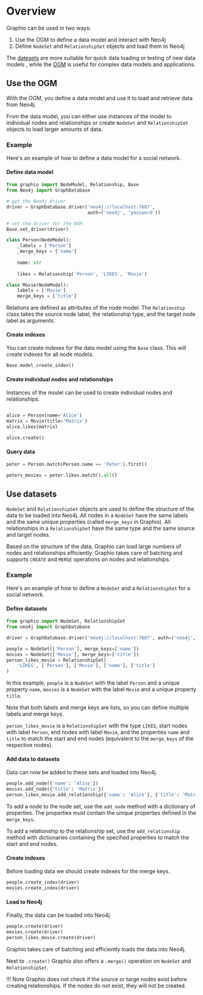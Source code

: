# Overview

Graphio can be used in two ways:

1. Use the OGM to define a data model and interact with Neo4j
2. Define `NodeSet` and `RelationshipSet` objects and load them to Neo4j

The [datesets](#use-datasets) are more suitable for quick data loading or testing of new data models
, while the [OGM](#use-the-ogm) is useful for complex data models and applications.



## Use the OGM

With the OGM, you define a data model and use it to load and retrieve data from Neo4j.

From the data model, you can either use instances of the model to 
individual nodes and relationships or create `NodeSet` and `RelationshipSet` 
objects to load larger amounts of data. 


### Example

Here's an example of how to define a data model for a social network.

#### Define data model

```python
from graphio import NodeModel, Relationship, Base
from Neo4j import GraphDatabase

# get the Neo4j driver
driver = GraphDatabase.driver('neo4j://localhost:7687', 
                              auth=('neo4j', 'password'))

# set the driver for the OGM
Base.set_driver(driver)

class Person(NodeModel):
    _labels = ['Person']
    _merge_keys = ['name']
    
    name: str
    
    likes = Relationship('Person', 'LIKES', 'Movie')

class Movie(NodeModel):
    labels = ['Movie']
    merge_keys = ['title']
```
Relations are defined as attributes of the node model. The `Relationship` class takes the source 
node label, the relationship type, and the target node label as arguments.

#### Create indexes
You can create indexes for the data model using the `Base` class. This will create indexes for all node models.
```python
Base.model_create_index()
```

#### Create individual nodes and relationships
Instances of the model can be used to create individual nodes and relationships. 


```python

alice = Person(name='Alice')
matrix = Movie(title='Matrix')
alice.likes(matrix)

alice.create()
```


#### Query data

```python
peter = Person.match(Person.name == 'Peter').first()

peters_movies = peter.likes.match().all()

```

## Use datasets

`NodeSet` and `RelationshipSet` objects are used to define the structure of the
data to be loaded into Neo4j. All nodes in a `NodeSet` have the same labels and
the same unique properties (called `merge_keys` in Graphio). All relationships in a
`RelationshipSet` have the same type and the same source and target nodes.

Based on the structure of the data, Graphio can load large numbers of nodes and relationships
efficiently. Graphio takes care of batching and supports `CREATE` and `MERGE` operations
on nodes and relationships.

### Example

Here's an example of how to define a `NodeSet` and a `RelationshipSet` for a social network.

#### Define datasets

```python
from graphio import NodeSet, RelationshipSet
from neo4j import GraphDatabase

driver = GraphDatabase.driver('neo4j://localhost:7687', auth=('neo4j', 'password'))

people = NodeSet(['Person'], merge_keys=['name'])
movies = NodeSet(['Movie'], merge_keys=['title'])
person_likes_movie = RelationshipSet(
    'LIKES', ['Person'], ['Movie'], ['name'], ['title']
)
```

In this example, `people` is a `NodeSet` with the label `Person` and a unique property `name`,
`movies` is a `NodeSet` with the label `Movie` and a unique property `title`.

Note that both labels and merge keys are lists, so you can define multiple labels and merge keys.

`person_likes_movie` is a `RelationshipSet` with the type `LIKES`, start nodes with label `Person`,
end nodes with label `Movie`, and the properties `name` and `title` to match the start and end nodes 
(equivalent to the `merge_keys` of the respective nodes).

#### Add data to datasets
Data can now be added to these sets and loaded into Neo4j.

```python
people.add_node({'name': 'Alice'})
movies.add_node({'title': 'Matrix'})
person_likes_movie.add_relationship({'name': 'Alice'}, {'title': 'Matrix'})
```

To add a node to the node set, use the `add_node` method with a dictionary of properties. The properties must
contain the unique properties defined in the `merge_keys`.

To add a relationship to the relationship set, use the `add_relationship` method 
with dictionaries containing the specified properties to match the start and end nodes.

#### Create indexes
Before loading data we should create indexes for the merge keys.

```python
people.create_index(driver)
movies.create_index(driver)
``` 

#### Load to Neo4j
Finally, the data can be loaded into Neo4j.

```python
people.create(driver)
movies.create(driver)
person_likes_movie.create(driver)
```

Graphio takes care of batching and efficiently loads the data into Neo4j.

Next to `.create()` Graphio also offers a `.merge()` operation on `NodeSet` and `RelationshipSet`.

!!! Note
    Graphio does not check if the source or targe nodes exist before creating relationships.
    If the nodes do not exist, they will not be created.


